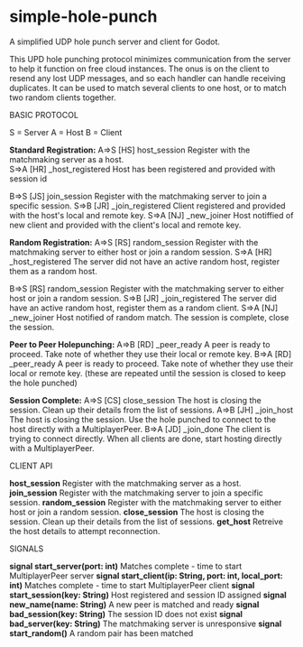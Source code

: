 # simple-hole-punch
A simplified UDP hole punch server and client for Godot.

This UPD hole punching protocol minimizes communication from the server to help it function on free cloud instances.
The onus is on the client to resend any lost UDP messages, and so each handler can handle receiving duplicates.
It can be used to match several clients to one host, or to match two random clients together.

BASIC PROTOCOL

S = Server
A = Host
B = Client

**Standard Registration:**
A=>S    [HS]    host_session       Register with the matchmaking server as a host.  
S=>A    [HR]    _host_registered   Host has been registered and provided with session id

B=>S    [JS]    join_session       Register with the matchmaking server to join a specific session.
S=>B    [JR]    _join_registered   Client registered and provided with the host's local and remote key.
S=>A    [NJ]    _new_joiner        Host notiffied of new client and provided with the client's local and remote key.

**Random Registration:**
A=>S    [RS]    random_session    Register with the matchmaking server to either host or join a random session.
S=>A    [HR]    _host_registered  The server did not have an active random host, register them as a random host.

B=>S    [RS]    random_session    Register with the matchmaking server to either host or join a random session.
S=>B    [JR]    _join_registered  The server did have an active random host, register them as a random client.
S=>A    [NJ]    _new_joiner       Host notified of random match. The session is complete, close the session.

**Peer to Peer Holepunching:**
A=>B    [RD]    _peer_ready      A peer is ready to proceed. Take note of whether they use their local or remote key.
B=>A    [RD]    _peer_ready      A peer is ready to proceed. Take note of whether they use their local or remote key.
(these are repeated until the session is closed to keep the hole punched)

**Session Complete:**
A=>S    [CS]    close_session  The host is closing the session. Clean up their details from the list of sessions.
A=>B    [JH]    _join_host      The host is closing the session. Use the hole punched to connect to the host directly with a MultiplayerPeer.
B=>A    [JD]    _join_done      The client is trying to connect directly. When all clients are done, start hosting directly with a MultiplayerPeer.

CLIENT API

**host_session**       Register with the matchmaking server as a host.  
**join_session**       Register with the matchmaking server to join a specific session.
**random_session**     Register with the matchmaking server to either host or join a random session.
**close_session**      The host is closing the session. Clean up their details from the list of sessions.
**get_host**           Retreive the host details to attempt reconnection.

SIGNALS

**signal start_server(port: int)**    Matches complete - time to start MultiplayerPeer server
**signal start_client(ip: String, port: int, local_port: int)**    Matches complete - time to start MultiplayerPeer client
**signal start_session(key: String)**    Host registered and session ID assigned
**signal new_name(name: String)**    A new peer is matched and ready
**signal bad_session(key: String)**    The session ID does not exist
**signal bad_server(key: String)**    The matchmaking server is unresponsive
**signal start_random()**    A random pair has been matched



